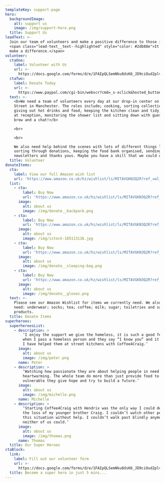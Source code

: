 ```yaml
---
templateKey: support-page
hero:
  backgroundImage:
    alt: support us
    image: /img/support-hero.png
  title: Support Us
leadText: >-
  Join our team of volunteers and make a positive difference to those in need
  <span class="lead-text__text--highlighted" style="color: #2db88e">It might
  make a difference.</span>
volunteer:
  ctaOne:
    label: Volunteer with Us
    url: >-
      https://docs.google.com/forms/d/e/1FAIpQLSemNku8dsK6_JD9ciOud2plvPN3wxKdMihiAaUvB3pOaoXwMA/viewform
  ctaTwo:
    label: Donate Today
    url: >-
      https://www.paypal.com/cgi-bin/webscr?cmd=_s-xclick&hosted_button_id=VBW25QGTWEMYC&source=url
  text: >-
    <b>We need a team of volunteers every day at our drop-in center on Oldham
    Street in Manchester. The roles include; cooking, sorting collections,
    giving out hot drinks and food, keeping the kitchen clean and tidy, greeting
    at reception, monitoring the shower list and sitting down with guests for a
    brew and a chat!</b>

    <br>

    <br>

    We also need help behind the scenes with lots of different things like
    sorting through donations, keeping the food bank organised, sending
    newsletters and thanks yous. Maybe you have a skill that we could use? 
  title: Volunteer
donateItems:
  cta:
    label: View our full Amazon wish list
    url: 'https://www.amazon.co.uk/hz/wishlist/ls/MITAVGKN3Q2R?ref_=wl_share'
  list:
    - cta:
        label: Buy Now
        url: 'https://www.amazon.co.uk/hz/wishlist/ls/MITAVGKN3Q2R?ref_=wl_share'
      image:
        alt: about us
        image: /img/donate__backpack.png
    - cta:
        label: Buy Now
        url: 'https://www.amazon.co.uk/hz/wishlist/ls/MITAVGKN3Q2R?ref_=wl_share'
      image:
        alt: about us
        image: /img/istock-185113116.jpg
    - cta:
        label: Buy Now
        url: 'https://www.amazon.co.uk/hz/wishlist/ls/MITAVGKN3Q2R?ref_=wl_share'
      image:
        alt: about us
        image: /img/donate__sleeping-bag.png
    - cta:
        label: Buy Now
        url: 'https://www.amazon.co.uk/hz/wishlist/ls/MITAVGKN3Q2R?ref_=wl_share'
      image:
        alt: about us
        image: /img/donate__gloves.png
  text: >-
    Please see our Amazon Wishlist for items we currently need. We also always
    need: underwear; socks; tea; coffee; milk; sugar; toiletries and sanitary
    products. 
  title: Donate Items
superheroes:
  superheroesList:
    - description: >
        ‘I enjoy the support we give the homeless, it is such a good feeling
        when I pass a homeless person and they say “I know you” and it’s because
        I have helped them at street kitchens with Coffee4Craig.’
      image:
        alt: about us
        image: /img/peter.png
      name: Peter
    - description: >
        ‘Watching how passionate they are about helping people in need is
        heartwarming. The whole team do more than just provide food to the
        vulnerable they give hope and try to build a future.’
      image:
        alt: about us
        image: /img/michelle.png
      name: Michelle
    - description: >
        ‘Starting Coffee4Craig with Hendrix was the only way I could deal with
        the loss of my younger brother Craig. I couldn’t watch other people in
        this situation without help. I couldn’t walk past blindly anymore,
        neither of us could.’
      image:
        alt: about us
        image: /img/thomas.png
      name: Thomas
  title: Our Super Heroes
ctaBlock:
  link:
    label: Fill out our volunteer form
    url: >-
      https://docs.google.com/forms/d/e/1FAIpQLSemNku8dsK6_JD9ciOud2plvPN3wxKdMihiAaUvB3pOaoXwMA/viewform
  title: Become a super hero in just 5 mins...
---
```


